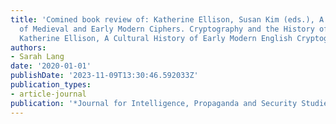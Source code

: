 ```yaml
---
title: 'Comined book review of: Katherine Ellison, Susan Kim (eds.), A Material History
  of Medieval and Early Modern Ciphers. Cryptography and the History of Literacy &
  Katherine Ellison, A Cultural History of Early Modern English Cryptography Manuals'
authors:
- Sarah Lang
date: '2020-01-01'
publishDate: '2023-11-09T13:30:46.592033Z'
publication_types:
- article-journal
publication: '*Journal for Intelligence, Propaganda and Security Studies (JIPSS)*'
---
```

